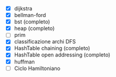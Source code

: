 - [X] dijkstra
- [X] bellman-ford
- [X] bst (completo)
- [X] heap (completo)
- [ ] prim
- [X] classificazione archi DFS
- [X] HashTable chaining (completo)
- [X] HashTable open addressing (completo)
- [X] huffman
- [ ]  Ciclo Hamiltoniano